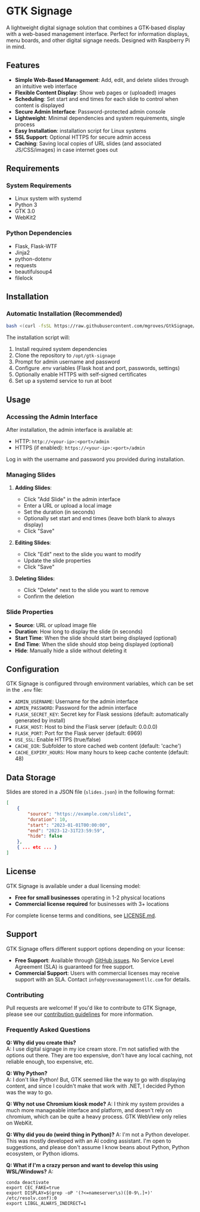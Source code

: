 # GTK Signage

A lightweight digital signage solution that combines a GTK-based display with a web-based management interface. Perfect for information displays, menu boards, and other digital signage needs. Designed with Raspberry Pi in mind.

## Features

- **Simple Web-Based Management**: Add, edit, and delete slides through an intuitive web interface
- **Flexible Content Display**: Show web pages or (uploaded) images
- **Scheduling**: Set start and end times for each slide to control when content is displayed
- **Secure Admin Interface**: Password-protected admin console
- **Lightweight**: Minimal dependencies and system requirements, single process
- **Easy Installation**: installation script for Linux systems
- **SSL Support**: Optional HTTPS for secure admin access
- **Caching**: Saving local copies of URL slides (and associated JS/CSS/images) in case internet goes out

## Requirements

### System Requirements
- Linux system with systemd
- Python 3
- GTK 3.0
- WebKit2

### Python Dependencies
- Flask, Flask-WTF
- Jinja2
- python-dotenv
- requests
- beautifulsoup4
- filelock

## Installation

### Automatic Installation (Recommended)

```bash
bash <(curl -fsSL https://raw.githubusercontent.com/mgroves/GtkSignage/refs/heads/prod/install.sh)
```

The installation script will:
1. Install required system dependencies
2. Clone the repository to `/opt/gtk-signage`
3. Prompt for admin username and password
4. Configure .env variables (Flask host and port, passwords, settings)
5. Optionally enable HTTPS with self-signed certificates
6. Set up a systemd service to run at boot

## Usage

### Accessing the Admin Interface

After installation, the admin interface is available at:
- HTTP: `http://<your-ip>:<port>/admin`
- HTTPS (if enabled): `https://<your-ip>:<port>/admin`

Log in with the username and password you provided during installation.

### Managing Slides

1. **Adding Slides**:
   - Click "Add Slide" in the admin interface
   - Enter a URL or upload a local image
   - Set the duration (in seconds)
   - Optionally set start and end times (leave both blank to always display)
   - Click "Save"

2. **Editing Slides**:
   - Click "Edit" next to the slide you want to modify
   - Update the slide properties
   - Click "Save"

3. **Deleting Slides**:
   - Click "Delete" next to the slide you want to remove
   - Confirm the deletion

### Slide Properties

- **Source**: URL or upload image file
- **Duration**: How long to display the slide (in seconds)
- **Start Time**: When the slide should start being displayed (optional)
- **End Time**: When the slide should stop being displayed (optional)
- **Hide**: Manually hide a slide without deleting it

## Configuration

GTK Signage is configured through environment variables, which can be set in the `.env` file:

- `ADMIN_USERNAME`: Username for the admin interface
- `ADMIN_PASSWORD`: Password for the admin interface
- `FLASK_SECRET_KEY`: Secret key for Flask sessions (default: automatically generated by install)
- `FLASK_HOST`: Host to bind the Flask server (default: 0.0.0.0)
- `FLASK_PORT`: Port for the Flask server (default: 6969)
- `USE_SSL`: Enable HTTPS (true/false)
- `CACHE_DIR`: Subfolder to store cached web content (default: 'cache')
- `CACHE_EXPIRY_HOURS`: How many hours to keep cache contente (default: 48)


## Data Storage

Slides are stored in a JSON file (`slides.json`) in the following format:

```json
[
    {
        "source": "https://example.com/slide1",
        "duration": 10,
        "start": "2023-01-01T00:00:00",
        "end": "2023-12-31T23:59:59",
        "hide": false
    },
    { ... etc ... }
]
```

## License

GTK Signage is available under a dual licensing model:

- **Free for small businesses** operating in 1-2 physical locations
- **Commercial license required** for businesses with 3+ locations

For complete license terms and conditions, see [LICENSE.md](LICENSE.md).

## Support

GTK Signage offers different support options depending on your license:

- **Free Support**: Available through [GitHub issues](https://github.com/mgroves/GtkSignage/issues). No Service Level Agreement (SLA) is guaranteed for free support.
- **Commercial Support**: Users with commercial licenses may receive support with an SLA. Contact `info@grovesmanagementllc.com` for details.

### Contributing

Pull requests are welcome! If you'd like to contribute to GTK Signage, please see our [contribution guidelines](CONTRIBUTING.md) for more information.

### Frequently Asked Questions

**Q: Why did you create this?**  
A: I use digital signage in my ice cream store. I'm not satisfied with the options out there. They are too expensive, don't have any local caching, not reliable enough, too expensive, etc.

**Q: Why Python?**  
A: I don't like Python! But, GTK seemed like the way to go with displaying content, and since I couldn't make that work with .NET, I decided Python was the way to go.

**Q: Why not use Chromium kiosk mode?**
A: I think my system provides a much more manageable interface and platform, and doesn't rely on chromium, which can be quite a heavy process. GTK WebView only relies on WebKit.

**Q: Why did you do (weird thing in Python)?**
A: I'm not a Python developer. This was mostly developed with an AI coding assistant. I'm open to suggestions, and please don't assume I know beans about Python, Python ecosystem, or Python idioms.

**Q: What if I'm a crazy person and want to develop this using WSL/Windows?**
A:
```
conda deactivate
export CEC_FAKE=true
export DISPLAY=$(grep -oP '(?<=nameserver\s)([0-9\.]+)' /etc/resolv.conf):0
export LIBGL_ALWAYS_INDIRECT=1
```